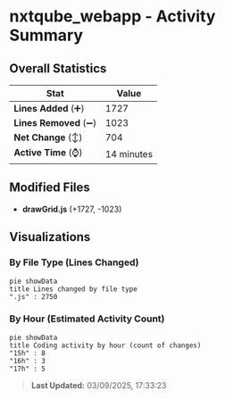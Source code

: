 # nxtqube_webapp - Activity Summary 

## Overall Statistics

| Stat                   | Value                                                             |
| ---------------------- | ----------------------------------------------------------------- |
| **Lines Added** (➕)   | 1727                                          |
| **Lines Removed** (➖) | 1023                                        |
| **Net Change** (↕)    | 704                |
| **Active Time** (⌚)   | 14 minutes |


## Modified Files
- **drawGrid.js** (+1727, -1023)

## Visualizations

### By File Type (Lines Changed)

```mermaid
pie showData
title Lines changed by file type
".js" : 2750
```

### By Hour (Estimated Activity Count)

```mermaid
pie showData
title Coding activity by hour (count of changes)
"15h" : 8
"16h" : 3
"17h" : 5
```


> **Last Updated:** 03/09/2025, 17:33:23